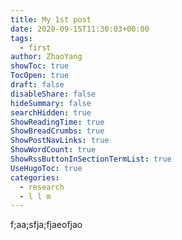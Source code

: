 ```yaml
---
title: My 1st post
date: 2020-09-15T11:30:03+00:00
tags:
  - first
author: ZhaoYang
showToc: true
TocOpen: true
draft: false
disableShare: false
hideSummary: false
searchHidden: true
ShowReadingTime: true
ShowBreadCrumbs: true
ShowPostNavLinks: true
ShowWordCount: true
ShowRssButtonInSectionTermList: true
UseHugoToc: true
categories:
  - research
  - l l m
---
```




f;aa;sfja;fjaeofjao